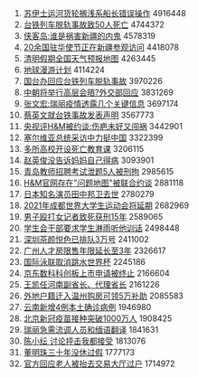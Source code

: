 1. [苏伊士运河货轮搁浅系船长错误操作](http://www.baidu.com/baidu?cl=3&tn=SE_baiduhomet8_jmjb7mjw&rsv_dl=fyb_top&fr=top1000&wd=%CB%D5%D2%C1%CA%BF%D4%CB%BA%D3%BB%F5%C2%D6%B8%E9%C7%B3%CF%B5%B4%AC%B3%A4%B4%ED%CE%F3%B2%D9%D7%F7) 4916448
1. [台铁列车脱轨事故致50人死亡](http://www.baidu.com/baidu?cl=3&tn=SE_baiduhomet8_jmjb7mjw&rsv_dl=fyb_top&fr=top1000&wd=%CC%A8%CC%FA%C1%D0%B3%B5%CD%D1%B9%EC%CA%C2%B9%CA%D6%C250%C8%CB%CB%C0%CD%F6) 4744372
1. [侠客岛:谁是祸害新疆的内鬼](http://www.baidu.com/baidu?cl=3&tn=SE_baiduhomet8_jmjb7mjw&rsv_dl=fyb_top&fr=top1000&wd=%CF%C0%BF%CD%B5%BA%3A%CB%AD%CA%C7%BB%F6%BA%A6%D0%C2%BD%AE%B5%C4%C4%DA%B9%ED) 4578319
1. [20余国驻华使节正在新疆参观访问](http://www.baidu.com/baidu?cl=3&tn=SE_baiduhomet8_jmjb7mjw&rsv_dl=fyb_top&fr=top1000&wd=20%D3%E0%B9%FA%D7%A4%BB%AA%CA%B9%BD%DA%D5%FD%D4%DA%D0%C2%BD%AE%B2%CE%B9%DB%B7%C3%CE%CA) 4418078
1. [清明假期全国天气预报地图](http://www.baidu.com/baidu?cl=3&tn=SE_baiduhomet8_jmjb7mjw&rsv_dl=fyb_top&fr=top1000&wd=%C7%E5%C3%F7%BC%D9%C6%DA%C8%AB%B9%FA%CC%EC%C6%F8%D4%A4%B1%A8%B5%D8%CD%BC) 4263445
1. [地球漫游计划](http://www.baidu.com/baidu?cl=3&tn=SE_baiduhomet8_jmjb7mjw&rsv_dl=fyb_top&fr=top1000&wd=%B5%D8%C7%F2%C2%FE%D3%CE%BC%C6%BB%AE) 4114224
1. [国台办回应台铁列车脱轨事故](http://www.baidu.com/baidu?cl=3&tn=SE_baiduhomet8_jmjb7mjw&rsv_dl=fyb_top&fr=top1000&wd=%B9%FA%CC%A8%B0%EC%BB%D8%D3%A6%CC%A8%CC%FA%C1%D0%B3%B5%CD%D1%B9%EC%CA%C2%B9%CA) 3970226
1. [中朝将举行高层会晤?外交部回应](http://www.baidu.com/baidu?cl=3&tn=SE_baiduhomet8_jmjb7mjw&rsv_dl=fyb_top&fr=top1000&wd=%D6%D0%B3%AF%BD%AB%BE%D9%D0%D0%B8%DF%B2%E3%BB%E1%CE%EE%3F%CD%E2%BD%BB%B2%BF%BB%D8%D3%A6) 3831269
1. [张文宏:瑞丽疫情透露几个关键信息](http://www.baidu.com/baidu?cl=3&tn=SE_baiduhomet8_jmjb7mjw&rsv_dl=fyb_top&fr=top1000&wd=%D5%C5%CE%C4%BA%EA%3A%C8%F0%C0%F6%D2%DF%C7%E9%CD%B8%C2%B6%BC%B8%B8%F6%B9%D8%BC%FC%D0%C5%CF%A2) 3697174
1. [蔡英文就台铁事故发表声明](http://www.baidu.com/baidu?cl=3&tn=SE_baiduhomet8_jmjb7mjw&rsv_dl=fyb_top&fr=top1000&wd=%B2%CC%D3%A2%CE%C4%BE%CD%CC%A8%CC%FA%CA%C2%B9%CA%B7%A2%B1%ED%C9%F9%C3%F7) 3567773
1. [央视评H&M被约谈:伤疤未好又闯祸](http://www.baidu.com/baidu?cl=3&tn=SE_baiduhomet8_jmjb7mjw&rsv_dl=fyb_top&fr=top1000&wd=%D1%EB%CA%D3%C6%C0H%26M%B1%BB%D4%BC%CC%B8%3A%C9%CB%B0%CC%CE%B4%BA%C3%D3%D6%B4%B3%BB%F6) 3442901
1. [塞尔维亚总统采访中力挺中国](http://www.baidu.com/baidu?cl=3&tn=SE_baiduhomet8_jmjb7mjw&rsv_dl=fyb_top&fr=top1000&wd=%C8%FB%B6%FB%CE%AC%D1%C7%D7%DC%CD%B3%B2%C9%B7%C3%D6%D0%C1%A6%CD%A6%D6%D0%B9%FA) 3322399
1. [多所高校开设死亡教育课](http://www.baidu.com/baidu?cl=3&tn=SE_baiduhomet8_jmjb7mjw&rsv_dl=fyb_top&fr=top1000&wd=%B6%E0%CB%F9%B8%DF%D0%A3%BF%AA%C9%E8%CB%C0%CD%F6%BD%CC%D3%FD%BF%CE) 3206115
1. [赵英俊没告诉妈妈自己得病](http://www.baidu.com/baidu?cl=3&tn=SE_baiduhomet8_jmjb7mjw&rsv_dl=fyb_top&fr=top1000&wd=%D5%D4%D3%A2%BF%A1%C3%BB%B8%E6%CB%DF%C2%E8%C2%E8%D7%D4%BC%BA%B5%C3%B2%A1) 3093901
1. [青岛教师招聘考试泄题5人被刑拘](http://www.baidu.com/baidu?cl=3&tn=SE_baiduhomet8_jmjb7mjw&rsv_dl=fyb_top&fr=top1000&wd=%C7%E0%B5%BA%BD%CC%CA%A6%D5%D0%C6%B8%BF%BC%CA%D4%D0%B9%CC%E25%C8%CB%B1%BB%D0%CC%BE%D0) 2985615
1. [H&M官网存在"问题地图"被联合约谈](http://www.baidu.com/baidu?cl=3&tn=SE_baiduhomet8_jmjb7mjw&rsv_dl=fyb_top&fr=top1000&wd=H%26M%B9%D9%CD%F8%B4%E6%D4%DA%22%CE%CA%CC%E2%B5%D8%CD%BC%22%B1%BB%C1%AA%BA%CF%D4%BC%CC%B8) 2881118
1. [日本知名演员田中邦卫去世](http://www.baidu.com/baidu?cl=3&tn=SE_baiduhomet8_jmjb7mjw&rsv_dl=fyb_top&fr=top1000&wd=%C8%D5%B1%BE%D6%AA%C3%FB%D1%DD%D4%B1%CC%EF%D6%D0%B0%EE%CE%C0%C8%A5%CA%C0) 2780279
1. [2021年成都世界大学生运动会将延期](http://www.baidu.com/baidu?cl=3&tn=SE_baiduhomet8_jmjb7mjw&rsv_dl=fyb_top&fr=top1000&wd=2021%C4%EA%B3%C9%B6%BC%CA%C0%BD%E7%B4%F3%D1%A7%C9%FA%D4%CB%B6%AF%BB%E1%BD%AB%D1%D3%C6%DA) 2682969
1. [男子殴打女记者致死获刑15年](http://www.baidu.com/baidu?cl=3&tn=SE_baiduhomet8_jmjb7mjw&rsv_dl=fyb_top&fr=top1000&wd=%C4%D0%D7%D3%C5%B9%B4%F2%C5%AE%BC%C7%D5%DF%D6%C2%CB%C0%BB%F1%D0%CC15%C4%EA) 2589065
1. [学生会干部要求学生淋雨听他训话](http://www.baidu.com/baidu?cl=3&tn=SE_baiduhomet8_jmjb7mjw&rsv_dl=fyb_top&fr=top1000&wd=%D1%A7%C9%FA%BB%E1%B8%C9%B2%BF%D2%AA%C7%F3%D1%A7%C9%FA%C1%DC%D3%EA%CC%FD%CB%FB%D1%B5%BB%B0) 2498448
1. [深圳茶颜悦色已排队3万号](http://www.baidu.com/baidu?cl=3&tn=SE_baiduhomet8_jmjb7mjw&rsv_dl=fyb_top&fr=top1000&wd=%C9%EE%DB%DA%B2%E8%D1%D5%D4%C3%C9%AB%D2%D1%C5%C5%B6%D33%CD%F2%BA%C5) 2411002
1. [广州人才房限售年限延长至3年](http://www.baidu.com/baidu?cl=3&tn=SE_baiduhomet8_jmjb7mjw&rsv_dl=fyb_top&fr=top1000&wd=%B9%E3%D6%DD%C8%CB%B2%C5%B7%BF%CF%DE%CA%DB%C4%EA%CF%DE%D1%D3%B3%A4%D6%C13%C4%EA) 2326617
1. [国际泳联取消跳水世界杯](http://www.baidu.com/baidu?cl=3&tn=SE_baiduhomet8_jmjb7mjw&rsv_dl=fyb_top&fr=top1000&wd=%B9%FA%BC%CA%D3%BE%C1%AA%C8%A1%CF%FB%CC%F8%CB%AE%CA%C0%BD%E7%B1%AD) 2245186
1. [京东数科科创板上市申请被终止](http://www.baidu.com/baidu?cl=3&tn=SE_baiduhomet8_jmjb7mjw&rsv_dl=fyb_top&fr=top1000&wd=%BE%A9%B6%AB%CA%FD%BF%C6%BF%C6%B4%B4%B0%E5%C9%CF%CA%D0%C9%EA%C7%EB%B1%BB%D6%D5%D6%B9) 2166604
1. [王凯任河南副省长、代理省长](http://www.baidu.com/baidu?cl=3&tn=SE_baiduhomet8_jmjb7mjw&rsv_dl=fyb_top&fr=top1000&wd=%CD%F5%BF%AD%C8%CE%BA%D3%C4%CF%B8%B1%CA%A1%B3%A4%A1%A2%B4%FA%C0%ED%CA%A1%B3%A4) 2161226
1. [外地户籍迁入温州购房可领5万补助](http://www.baidu.com/baidu?cl=3&tn=SE_baiduhomet8_jmjb7mjw&rsv_dl=fyb_top&fr=top1000&wd=%CD%E2%B5%D8%BB%A7%BC%AE%C7%A8%C8%EB%CE%C2%D6%DD%B9%BA%B7%BF%BF%C9%C1%EC5%CD%F2%B2%B9%D6%FA) 2085583
1. [云南新增4例本土确诊病例](http://www.baidu.com/baidu?cl=3&tn=SE_baiduhomet8_jmjb7mjw&rsv_dl=fyb_top&fr=top1000&wd=%D4%C6%C4%CF%D0%C2%D4%F64%C0%FD%B1%BE%CD%C1%C8%B7%D5%EF%B2%A1%C0%FD) 1946980
1. [北京新冠疫苗接种突破1000万人](http://www.baidu.com/baidu?cl=3&tn=SE_baiduhomet8_jmjb7mjw&rsv_dl=fyb_top&fr=top1000&wd=%B1%B1%BE%A9%D0%C2%B9%DA%D2%DF%C3%E7%BD%D3%D6%D6%CD%BB%C6%C61000%CD%F2%C8%CB) 1908425
1. [瑞丽急需流调人员和缅语翻译](http://www.baidu.com/baidu?cl=3&tn=SE_baiduhomet8_jmjb7mjw&rsv_dl=fyb_top&fr=top1000&wd=%C8%F0%C0%F6%BC%B1%D0%E8%C1%F7%B5%F7%C8%CB%D4%B1%BA%CD%C3%E5%D3%EF%B7%AD%D2%EB) 1841631
1. [陈小纭 讨论抨击我都接受](http://www.baidu.com/baidu?cl=3&tn=SE_baiduhomet8_jmjb7mjw&rsv_dl=fyb_top&fr=top1000&wd=%B3%C2%D0%A1%E7%A1%20%CC%D6%C2%DB%C5%EA%BB%F7%CE%D2%B6%BC%BD%D3%CA%DC) 1813076
1. [董明珠三十年没休过假](http://www.baidu.com/baidu?cl=3&tn=SE_baiduhomet8_jmjb7mjw&rsv_dl=fyb_top&fr=top1000&wd=%B6%AD%C3%F7%D6%E9%C8%FD%CA%AE%C4%EA%C3%BB%D0%DD%B9%FD%BC%D9) 1777173
1. [官方回应老人被抬去交易大厅过户](http://www.baidu.com/baidu?cl=3&tn=SE_baiduhomet8_jmjb7mjw&rsv_dl=fyb_top&fr=top1000&wd=%B9%D9%B7%BD%BB%D8%D3%A6%C0%CF%C8%CB%B1%BB%CC%A7%C8%A5%BD%BB%D2%D7%B4%F3%CC%FC%B9%FD%BB%A7) 1714972